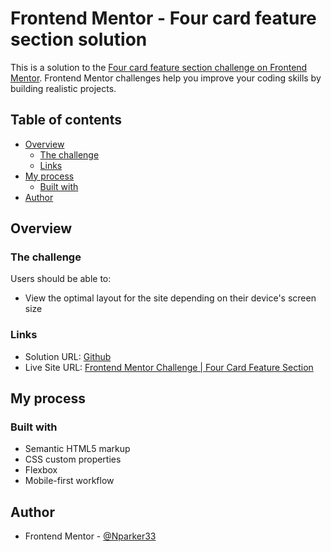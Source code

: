 # Frontend Mentor - Four card feature section solution

This is a solution to the [Four card feature section challenge on Frontend Mentor](https://www.frontendmentor.io/challenges/four-card-feature-section-weK1eFYK). Frontend Mentor challenges help you improve your coding skills by building realistic projects. 

## Table of contents

- [Overview](#overview)
  - [The challenge](#the-challenge)
  - [Links](#links)
- [My process](#my-process)
  - [Built with](#built-with)
- [Author](#author)

## Overview

### The challenge

Users should be able to:

- View the optimal layout for the site depending on their device's screen size

### Links

- Solution URL: [Github](https://github.com/NParker33/Frontend-Mentor-four-card-feature-section)
- Live Site URL: [Frontend Mentor Challenge | Four Card Feature Section](https://nparker33.github.io/Frontend-Mentor-four-card-feature-section/)

## My process

### Built with

- Semantic HTML5 markup
- CSS custom properties
- Flexbox
- Mobile-first workflow

## Author

- Frontend Mentor - [@Nparker33](https://www.frontendmentor.io/profile/Nparker33)

